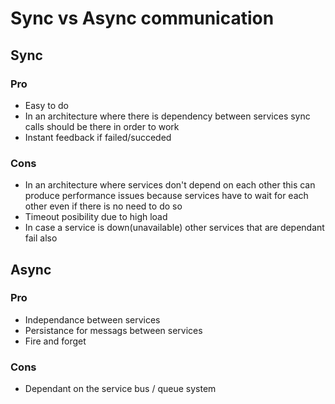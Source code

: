 # Sync vs Async communication

## Sync

### Pro 

- Easy to do
- In an architecture where there is dependency between services sync calls should be there in order to work
- Instant feedback if failed/succeded

### Cons

- In an architecture where services don't depend on each other this can produce performance issues because services have to wait for each other even if there is no need to do so
- Timeout posibility due to high load 
- In case a service is down(unavailable) other services that are dependant fail also

## Async

### Pro

- Independance between services
- Persistance for messags between services
- Fire and forget

### Cons

- Dependant on the service bus / queue system
